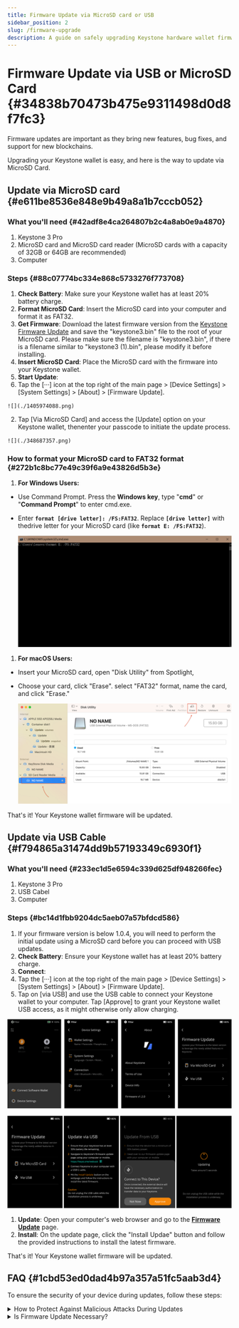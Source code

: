 ```yaml
---
title: Firmware Update via MicroSD card or USB
sidebar_position: 2
slug: /firmware-upgrade
description: A guide on safely upgrading Keystone hardware wallet firmware via USB or MicroSD card, addressing steps, requirements, and FAQs to ensure security.
---
```




# **Firmware Update via USB or** Micro**SD Card** {#34838b70473b475e9311498d0d8f7fc3}


Firmware updates are important as they bring new features, bug fixes, and support for new blockchains. 


Upgrading your Keystone wallet is easy, and here is the way to update via MicroSD Card.


## Update via MicroSD card {#e611be8536e848e9b49a8a1b7cccb052}


### **What you'll need** {#42adf8e4ca264807b2c4a8ab0e9a4870}

1. Keystone 3 Pro
1. MicroSD card and MicroSD card reader (MicroSD cards with a capacity of 32GB or 64GB are recommended)
1. Computer

### **Steps** {#88c07774bc334e868c5733276f773708}

1. **Check Battery**: Make sure your Keystone wallet has at least 20% battery charge.
1. **Format MicroSD Card**: Insert the MicroSD card into your computer and format it as FAT32.
1. **Get Firmware**: Download the latest firmware version from the [Keystone Firmware Update](https://keyst.one/firmware) and save the "keystone3.bin" file to the root of your MicroSD card. Please make sure the filename is "keystone3.bin", if there is a filename similar to "keystone3 (1).bin", please modify it before installing.
1. **Insert MicroSD Card**: Place the MicroSD card with the firmware into your Keystone wallet.
1. **Start Update**:
  1. Tap the [···] icon at the top right of the main page > [Device Settings] > [System Settings] > [About] > [Firmware Update].

    ![](./1405974088.png)

  2. Tap [Via MicroSD Card] and access the [Update] option on your Keystone wallet, thenenter your passcode to initiate the update process.

    ![](./348687357.png)


### How to format your MicroSD card to FAT32 format {#272b1c8bc77e49c39f6a9e43826d5b3e}

1. **For Windows Users:**
  - Use Command Prompt. Press the **Windows key**, type "**cmd**" or "**Command Prompt**" to enter cmd.exe.
  - Enter **`format [drive letter]: /FS:FAT32`**. Replace **`[drive letter]`** with thedrive letter for your MicroSD card (like **`format E: /FS:FAT32`**).

    ![](./623932334.png)

1. **For macOS Users:**
  - Insert your MicroSD card, open "Disk Utility" from Spotlight,
  - Choose your card, click "Erase". select "FAT32" format, name the card, and click "Erase."

    ![](./432907668.png)


  That's it! Your Keystone wallet firmware will be updated.


## **Update via USB Cable** {#f794865a31474dd9b57193349c6930f1}


### **What you'll need** {#233ec1d5e6594c339d625df948266fec}

1. Keystone 3 Pro
1. USB Cabel
1. Computer

### **Steps** {#bc14d1fbb9204dc5aeb07a57bfdcd586}

1. If your firmware version is below 1.0.4, you will need to perform the initial update using a MicroSD card before you can proceed with USB updates.
1. **Check Battery**: Ensure your Keystone wallet has at least 20% battery charge.
1. **Connect**:
  1. Tap the [···] icon at the top right of the main page > [Device Settings] > [System Settings] > [About] > [Firmware Update].
  2. Tap on [via USB] and use the USB cable to connect your Keystone wallet to your computer. Tap [Approve] to grant your Keystone wallet USB access, as it might otherwise only allow charging.

  ![](./1914693018.png)


  ![](./434469643.png)

1. **Update**: Open your computer's web browser and go to the [**Firmware Update**](https://keyst.one/firmware) page.
1. **Install**: On the update page, click the "Install Updae" button and follow the provided instructions to install the latest firmware.

That's it! Your Keystone wallet firmware will be updated.


## FAQ {#1cbd53ed0dad4b97a357a51fc5aab3d4}


To ensure the security of your device during updates, follow these steps:


<details>
  <summary>How to Protect Against Malicious Attacks During Updates</summary>

1. **Trust Official Sources:** Only download firmware updates from the [official Keystone website](https://keyst.one/) or [GitHub](https://github.com/KeystoneHQ). These updates are signed with our private keys, preventing any unauthorized or malicious firmware from being installed.
2. **Avoid Third-Party Sources:** Do not download firmware from unofficial sources or links provided by unknown parties.
3. **Verify Checksum:** Always compare the checksum provided on the firmware download page with the checksum on your device to ensure they match.

  By following these precautions, you can safeguard your device from potential malicious attacks during the update process.



  </details>


<details>
  <summary>Is Firmware Update Necessary?</summary>


Firmware updates typically introduce support for new blockchains, address bug fixes, and offer new features. If your current version already meets your requirements and you do not need the new functionalities or fixes, upgrading may not be necessary. However, staying up-to-date with the latest firmware ensures that your device remains secure and compatible with the evolving blockchain landscape.



  </details>

